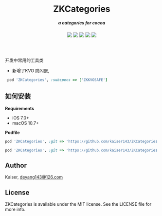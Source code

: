 <h1 align="center">
ZKCategories
<h5 align="center", style="color, #666">
a categories for cocoa
</h5>
</h1>
<p align="center">
<img src="https://img.shields.io/cocoapods/v/ZKCategories.svg?style=flat" />
<img src="https://img.shields.io/badge/supporting-objectiveC-yellow.svg" />
<img src="https://img.shields.io/badge/license-MIT-brightgreen.svg" />
<img src="https://img.shields.io/cocoapods/p/ZKCategories.svg?style=flat" />
<img src="https://img.shields.io/badge/support-iOS 7+ -blue.svg?style=flat" />
</p>
<br>
<br>


开发中常用的工具类
* 新增了KVO 防闪退,
```ruby
 pod 'ZKCategories', :subspecs => ['ZKKVOSAFE']
 ```

## 如何安装
__Requirements__
* iOS 7.0+
* macOS 10.7+

__Podfile__
```ruby
pod 'ZKCategories', :git => 'https://github.com/kaiser143/ZKCategories.git', :tag => '0.3.x'

pod 'ZKCategories', :git => 'https://github.com/kaiser143/ZKCategories.git', :commit => 'xxxx'
```

## Author

Kaiser, deyang143@126.com

## License

ZKCategories is available under the MIT license. See the LICENSE file for more info.



